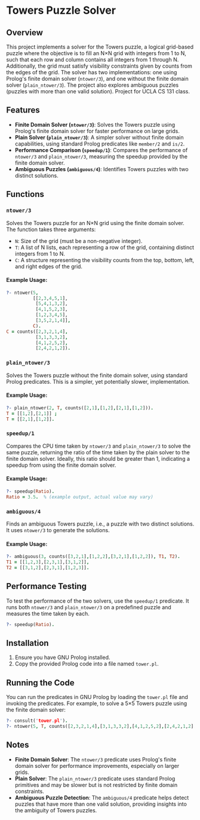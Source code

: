 # Towers Puzzle Solver

## Overview
This project implements a solver for the Towers puzzle, a logical grid-based puzzle where the objective is to fill an N×N grid with integers from 1 to N, such that each row and column contains all integers from 1 through N. Additionally, the grid must satisfy visibility constraints given by counts from the edges of the grid. The solver has two implementations: one using Prolog's finite domain solver (`ntower/3`), and one without the finite domain solver (`plain_ntower/3`). The project also explores ambiguous puzzles (puzzles with more than one valid solution). Project for UCLA CS 131 class.

## Features
- **Finite Domain Solver (`ntower/3`)**: Solves the Towers puzzle using Prolog's finite domain solver for faster performance on large grids.
- **Plain Solver (`plain_ntower/3`)**: A simpler solver without finite domain capabilities, using standard Prolog predicates like `member/2` and `is/2`.
- **Performance Comparison (`speedup/1`)**: Compares the performance of `ntower/3` and `plain_ntower/3`, measuring the speedup provided by the finite domain solver.
- **Ambiguous Puzzles (`ambiguous/4`)**: Identifies Towers puzzles with two distinct solutions.

## Functions
### `ntower/3`
Solves the Towers puzzle for an N×N grid using the finite domain solver. The function takes three arguments:
- `N`: Size of the grid (must be a non-negative integer).
- `T`: A list of N lists, each representing a row of the grid, containing distinct integers from 1 to N.
- `C`: A structure representing the visibility counts from the top, bottom, left, and right edges of the grid.

#### Example Usage:
```prolog
?- ntower(5,
          [[2,3,4,5,1],
           [5,4,1,3,2],
           [4,1,5,2,3],
           [1,2,3,4,5],
           [3,5,2,1,4]],
          C).
C = counts([2,3,2,1,4],
           [3,1,3,3,2],
           [4,1,2,5,2],
           [2,4,2,1,2]).
```

### `plain_ntower/3`
Solves the Towers puzzle without the finite domain solver, using standard Prolog predicates. This is a simpler, yet potentially slower, implementation.

#### Example Usage:
```prolog
?- plain_ntower(2, T, counts([2,1],[1,2],[2,1],[1,2])).
T = [[1,2],[2,1]] ;
T = [[2,1],[1,2]].
```

### `speedup/1`
Compares the CPU time taken by `ntower/3` and `plain_ntower/3` to solve the same puzzle, returning the ratio of the time taken by the plain solver to the finite domain solver. Ideally, this ratio should be greater than 1, indicating a speedup from using the finite domain solver.

#### Example Usage:
```prolog
?- speedup(Ratio).
Ratio = 3.5.  % (example output, actual value may vary)
```

### `ambiguous/4`
Finds an ambiguous Towers puzzle, i.e., a puzzle with two distinct solutions. It uses `ntower/3` to generate the solutions.

#### Example Usage:
```prolog
?- ambiguous(3, counts([3,2,1],[1,2,2],[3,2,1],[1,2,2]), T1, T2).
T1 = [[1,2,3],[2,3,1],[3,1,2]],
T2 = [[3,1,2],[2,3,1],[1,2,3]].
```

## Performance Testing
To test the performance of the two solvers, use the `speedup/1` predicate. It runs both `ntower/3` and `plain_ntower/3` on a predefined puzzle and measures the time taken by each.

```prolog
?- speedup(Ratio).
```

## Installation
1. Ensure you have GNU Prolog installed.
2. Copy the provided Prolog code into a file named `tower.pl`.

## Running the Code
You can run the predicates in GNU Prolog by loading the `tower.pl` file and invoking the predicates. For example, to solve a 5×5 Towers puzzle using the finite domain solver:

```prolog
?- consult('tower.pl').
?- ntower(5, T, counts([2,3,2,1,4],[3,1,3,3,2],[4,1,2,5,2],[2,4,2,1,2])).
```

## Notes
- **Finite Domain Solver**: The `ntower/3` predicate uses Prolog's finite domain solver for performance improvements, especially on larger grids.
- **Plain Solver**: The `plain_ntower/3` predicate uses standard Prolog primitives and may be slower but is not restricted by finite domain constraints.
- **Ambiguous Puzzle Detection**: The `ambiguous/4` predicate helps detect puzzles that have more than one valid solution, providing insights into the ambiguity of Towers puzzles.